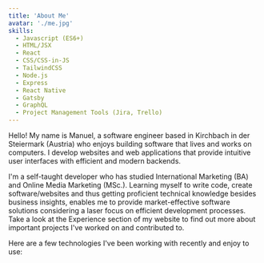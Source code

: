 ```yaml
---
title: 'About Me'
avatar: './me.jpg'
skills:
  - Javascript (ES6+)
  - HTML/JSX
  - React
  - CSS/CSS-in-JS
  - TailwindCSS
  - Node.js
  - Express
  - React Native
  - Gatsby
  - GraphQL
  - Project Management Tools (Jira, Trello)
---
```


Hello! My name is Manuel, a software engineer based in Kirchbach in der Steiermark (Austria) who enjoys building software that lives and works on computers. I develop websites and web applications that provide intuitive user interfaces with efficient and modern backends.

I'm a self-taught developer who has studied International Marketing (BA) and Online Media Marketing (MSc.). Learning myself to write code, create software/websites and thus getting proficient technical knowledge besides business insights, enables me to provide market-effective software solutions considering a laser focus on efficient development processes. Take a look at the Experience section of my website to find out more about important projects I've worked on and contributed to.

Here are a few technologies I've been working with recently and enjoy to use:
